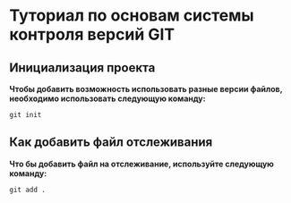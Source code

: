 # Туториал по основам системы контроля версий GIT


## Инициализация проекта
**Чтобы добавить возможность использовать разные версии файлов, необходимо использовать следующую команду:**

~~~fix
git init
~~~


## Как добавить файл отслеживания
**Что бы добавить файл на отслеживание, используйте следующую команду:**

```fix
git add .
```